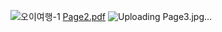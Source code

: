 
![오이여행-1](https://github.com/FIVEZO/front-end-toogo/assets/132332533/976d4c76-6ca8-417d-a2b6-92fe709496d0)
[Page2.pdf](https://github.com/FIVEZO/front-end-toogo/files/12565705/Page2.pdf)
![Uploading Page3.jpg…]()
